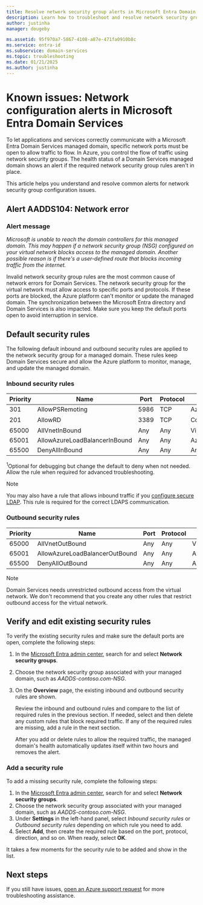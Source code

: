 ```yaml
---
title: Resolve network security group alerts in Microsoft Entra Domain Services | Microsoft Docs
description: Learn how to troubleshoot and resolve network security group configuration alerts for Microsoft Entra Domain Services
author: justinha
manager: dougeby

ms.assetid: 95f970a7-5867-4108-a87e-471fa0910b8c
ms.service: entra-id
ms.subservice: domain-services
ms.topic: troubleshooting
ms.date: 01/21/2025
ms.author: justinha
---
```

# Known issues: Network configuration alerts in Microsoft Entra Domain Services

To let applications and services correctly communicate with a Microsoft Entra Domain Services managed domain, specific network ports must be open to allow traffic to flow. In Azure, you control the flow of traffic using network security groups. The health status of a Domain Services managed domain shows an alert if the required network security group rules aren't in place.

This article helps you understand and resolve common alerts for network security group configuration issues.

## Alert AADDS104: Network error

### Alert message

*Microsoft is unable to reach the domain controllers for this managed domain. This may happen if a network security group (NSG) configured on your virtual network blocks access to the managed domain. Another possible reason is if there's a user-defined route that blocks incoming traffic from the internet.*

Invalid network security group rules are the most common cause of network errors for Domain Services. The network security group for the virtual network must allow access to specific ports and protocols. If these ports are blocked, the Azure platform can't monitor or update the managed domain. The synchronization between the Microsoft Entra directory and Domain Services is also impacted. Make sure you keep the default ports open to avoid interruption in service.

## Default security rules

The following default inbound and outbound security rules are applied to the network security group for a managed domain. These rules keep Domain Services secure and allow the Azure platform to monitor, manage, and update the managed domain.

### Inbound security rules

| Priority | Name | Port | Protocol | Source | Destination | Action |
|----------|------|------|----------|--------|-------------|--------|
| 301      | AllowPSRemoting | 5986| TCP | AzureActiveDirectoryDomainServices | Any | Allow |
| 201      | AllowRD | 3389 | TCP | CorpNetSaw | Any | Allow<sup>1</sup> |
| 65000    | AllVnetInBound | Any | Any | VirtualNetwork | VirtualNetwork | Allow |
| 65001    | AllowAzureLoadBalancerInBound | Any | Any | AzureLoadBalancer | Any | Allow |
| 65500    | DenyAllInBound | Any | Any | Any | Any | Deny |


<sup>1</sup>Optional for debugging but change the default to deny when not needed. Allow the rule when required for advanced troubleshooting.

> [!NOTE]
> You may also have a rule that allows inbound traffic if you [configure secure LDAP][configure-ldaps]. This rule is required for the correct LDAPS communication.

### Outbound security rules

| Priority | Name | Port | Protocol | Source | Destination | Action |
|----------|------|------|----------|--------|-------------|--------|
| 65000    | AllVnetOutBound | Any | Any | VirtualNetwork | VirtualNetwork | Allow |
| 65001    | AllowAzureLoadBalancerOutBound | Any | Any |  Any | Internet | Allow |
| 65500    | DenyAllOutBound | Any | Any | Any | Any | Deny |

>[!NOTE]
> Domain Services needs unrestricted outbound access from the virtual network. We don't recommend that you create any other rules that restrict outbound access for the virtual network.

## Verify and edit existing security rules

To verify the existing security rules and make sure the default ports are open, complete the following steps:

1. In the [Microsoft Entra admin center](https://entra.microsoft.com), search for and select **Network security groups**.
1. Choose the network security group associated with your managed domain, such as *AADDS-contoso.com-NSG*.
1. On the **Overview** page, the existing inbound and outbound security rules are shown.

    Review the inbound and outbound rules and compare to the list of required rules in the previous section. If needed, select and then delete any custom rules that block required traffic. If any of the required rules are missing, add a rule in the next section.

    After you add or delete rules to allow the required traffic, the managed domain's health automatically updates itself within two hours and removes the alert.

### Add a security rule

To add a missing security rule, complete the following steps:

1. In the [Microsoft Entra admin center](https://entra.microsoft.com), search for and select **Network security groups**.
1. Choose the network security group associated with your managed domain, such as *AADDS-contoso.com-NSG*.
1. Under **Settings** in the left-hand panel, select *Inbound security rules* or *Outbound security rules* depending on which rule you need to add.
1. Select **Add**, then create the required rule based on the port, protocol, direction, and so on. When ready, select **OK**.

It takes a few moments for the security rule to be added and show in the list.

## Next steps

If you still have issues, [open an Azure support request][azure-support] for more troubleshooting assistance.

<!-- INTERNAL LINKS -->
[azure-support]: /azure/active-directory/fundamentals/how-to-get-support
[configure-ldaps]: ./tutorial-configure-ldaps.md

